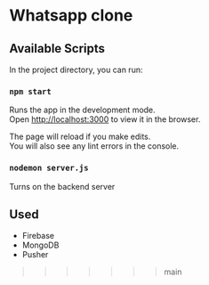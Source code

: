# Whatsapp clone

## Available Scripts

In the project directory, you can run:

### `npm start`

Runs the app in the development mode.\
Open [http://localhost:3000](http://localhost:3000) to view it in the browser.

The page will reload if you make edits.\
You will also see any lint errors in the console.

### `nodemon server.js`

Turns on the backend server

## Used

- Firebase
- MongoDB
- Pusher

> > > > > > > main
